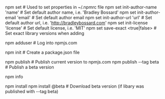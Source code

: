 npm set <property-name>             # Used to set properties in ~/.npmrc file
npm set init-author-name 'name'     # Set default author name, i.e. 'Bradley Bossard'
npm set init-author-email 'email'   # Set default author email
npm set init-author-url 'url'       # Set default author url, i.e. 'http://bradleybossard.com'
npm set init-license 'license'      # Set default license, i.e. 'MIT'
npm set save-exact <true|false>     # Set exact library versions when adding

npm adduser                         # Log into npmjs.com

npm init                            # Create a package.json file

npm publish                         # Publish current version to npmjs.com
npm publish --tag beta              # Publish a beta version

npm info

npm install <library-name>
npm install <library-name>@beta     # Download beta version (if libary was published with --tag beta)
